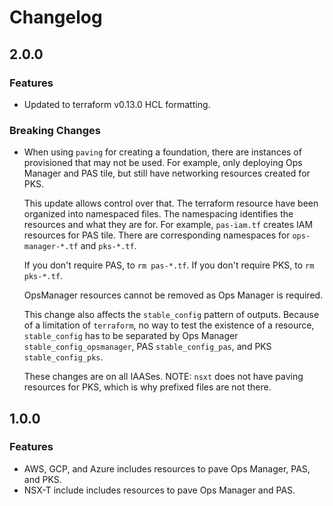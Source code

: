 # Changelog

## 2.0.0

### Features
* Updated to terraform v0.13.0 HCL formatting.

### Breaking Changes
* When using `paving` for creating a foundation,
  there are instances of provisioned that may not be used.
  For example, only deploying Ops Manager and PAS tile,
  but still have networking resources created for PKS.

  This update allows control over that.
  The terraform resource have been organized into namespaced files.
  The namespacing identifies the resources and what they are for.
  For example, `pas-iam.tf` creates IAM resources for PAS tile.
  There are corresponding namespaces for `ops-manager-*.tf` and `pks-*.tf`.

  If you don't require PAS, to `rm pas-*.tf`.
  If you don't require PKS, to `rm pks-*.tf`.

  OpsManager resources cannot be removed as Ops Manager is required.

  This change also affects the `stable_config` pattern of outputs.
  Because of a limitation of `terraform`, no way to test the existence of a resource,
  `stable_config` has to be separated by Ops Manager `stable_config_opsmanager`, PAS `stable_config_pas`, and PKS `stable_config_pks`.
  
  These changes are on all IAASes.
  NOTE: `nsxt` does not have paving resources for PKS, which is why prefixed files are not there.

## 1.0.0

### Features
* AWS, GCP, and Azure includes resources to pave Ops Manager, PAS, and PKS.
* NSX-T include includes resources to pave Ops Manager and PAS.
